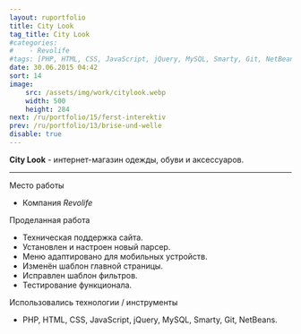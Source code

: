 ```yaml
---
layout: ruportfolio
title: City Look
tag_title: City Look
#categories:
#    - Revolife
#tags: [PHP, HTML, CSS, JavaScript, jQuery, MySQL, Smarty, Git, NetBeans]
date: 30.06.2015 04:42
sort: 14
image: 
    src: /assets/img/work/citylook.webp 
    width: 500
    height: 284
next: /ru/portfolio/15/ferst-interektiv
prev: /ru/portfolio/13/brise-und-welle
disable: true
---
```


**City Look** - интернет-магазин одежды, обуви и аксессуаров.

---

Место работы

* Компания _Revolife_

Проделанная работа

* Техническая поддержка сайта.
* Установлен и настроен новый парсер.
* Меню адаптировано для мобильных устройств.
* Изменён шаблон главной страницы.
* Исправлен шаблон фильтров.
* Тестирование функционала.

Использовались технологии / инструменты

* PHP, HTML, CSS, JavaScript, jQuery, MySQL, Smarty, Git, NetBeans.

